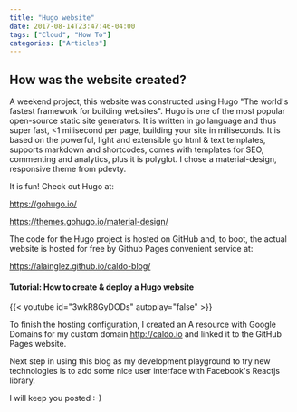```yaml
---
title: "Hugo website"
date: 2017-08-14T23:47:46-04:00
tags: ["Cloud", "How To"]
categories: ["Articles"]
---
```


## How was the website created?

A weekend project, this website was constructed using Hugo "The world's fastest framework for building websites". Hugo is one of the most popular open-source static site generators. It is written in go language and thus super fast, <1 milisecond per page, building your site in miliseconds. It is based on the powerful, light and extensible go html & text templates, supports markdown and shortcodes, comes with templates for SEO, commenting and analytics, plus it is polyglot. I chose a material-design, responsive theme from pdevty.

It is fun! Check out Hugo at:

https://gohugo.io/

https://themes.gohugo.io/material-design/

The code for the Hugo project is hosted on GitHub and, to boot, the actual website is hosted for free by Github Pages convenient service at:

https://alainglez.github.io/caldo-blog/

#### Tutorial: How to create & deploy a Hugo website

{{< youtube id="3wkR8GyDODs" autoplay="false" >}}

To finish the hosting configuration, I created an A resource with Google Domains for my custom domain http://caldo.io and linked it to the GitHub Pages website.

Next step in using this blog as my development playground to try new technologies is to add some nice user interface with Facebook's Reactjs library.

I will keep you posted :-)

